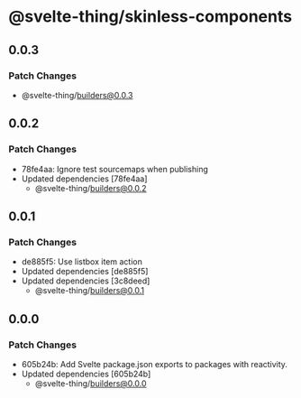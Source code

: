 # @svelte-thing/skinless-components

## 0.0.3

### Patch Changes

- @svelte-thing/builders@0.0.3

## 0.0.2

### Patch Changes

- 78fe4aa: Ignore test sourcemaps when publishing
- Updated dependencies [78fe4aa]
  - @svelte-thing/builders@0.0.2

## 0.0.1

### Patch Changes

- de885f5: Use listbox item action
- Updated dependencies [de885f5]
- Updated dependencies [3c8deed]
  - @svelte-thing/builders@0.0.1

## 0.0.0

### Patch Changes

- 605b24b: Add Svelte package.json exports to packages with reactivity.
- Updated dependencies [605b24b]
  - @svelte-thing/builders@0.0.0
